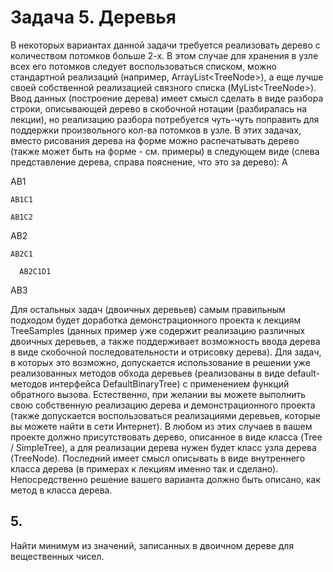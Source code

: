 # Задача 5.	Деревья
В некоторых вариантах данной задачи требуется реализовать дерево с количеством потомков больше 2-х. В этом случае для хранения в узле всех его потомков следует воспользоваться списком, можно стандартной реализаций (например, ArrayList<TreeNode<T>>), а еще лучше своей собственной реализацией связного списка (MyList<TreeNode<T>>). Ввод данных (построение дерева) имеет смысл сделать в виде разбора строки, описывающей дерево в скобочной нотации (разбиралась на лекции), но реализацию разбора потребуется чуть-чуть поправить для поддержки произвольного кол-ва потомков в узле. В этих задачах, вместо рисования дерева на форме можно распечатывать дерево (также может быть на форме - см. примеры) в следующем виде (слева представление дерева, справа пояснение, что это за дерево):
A
  
  AB1
  
    AB1C1
  
    AB1C2
  
  AB2
  
    AB2C1
  
      AB2C1D1
  
  AB3	

Для остальных задач (двоичных деревьев) самым правильным подходом будет доработка демонстрационного проекта к лекциям TreeSamples (данных пример уже содержит реализацию различных двоичных деревьев, а также поддерживает возможность ввода дерева в виде скобочной последовательности и отрисовку дерева). Для задач, в которых это возможно, допускается использование в решении уже реализованных методов обхода деревьев (реализованы в виде default-методов интерфейса DefaultBinaryTree) с применением функций обратного вызова.
Естественно, при желании вы можете выполнить свою собственную реализацию дерева и демонстрационного проекта (также допускается воспользоваться реализациями деревьев, которые вы можете найти в сети Интернет).
В любом из этих случаев в вашем проекте должно присутствовать дерево, описанное в виде класса (Tree<T> / SimpleTree<T>), а для реализации дерева нужен будет класс узла дерева (TreeNode). Последний имеет смысл описывать в виде внутреннего класса дерева (в примерах к лекциям именно так и сделано). Непосредственно решение вашего варианта должно быть описано, как метод в класса дерева.
## 5.	
Найти минимум из значений, записанных в двоичном дереве для вещественных чисел.
